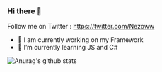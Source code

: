 ### Hi there 👋


Follow me on Twitter : https://twitter.com/Nezoww

- 🔭 I am currently working on my Framework
- 🌱 I’m currently learning JS and C#


![Anurag's github stats](https://github-readme-stats.vercel.app/api?username=Nezow&show_icons=true&theme=radical)
